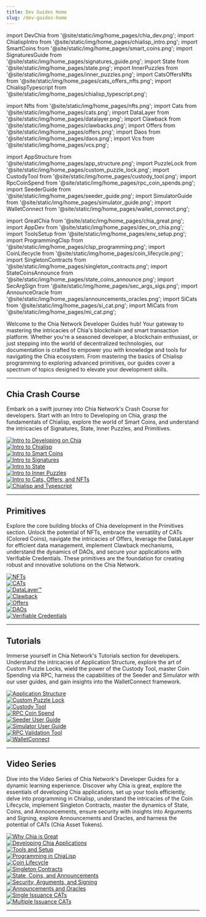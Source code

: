 ```yaml
---
title: Dev Guides Home
slug: /dev-guides-home
---
```


import DevChia from '@site/static/img/home_pages/chia_dev.png';
import ChialispIntro from '@site/static/img/home_pages/chialisp_intro.png';
import SmartCoins from '@site/static/img/home_pages/smart_coins.png';
import SignaturesGuide from '@site/static/img/home_pages/signatures_guide.png';
import State from '@site/static/img/home_pages/state.png';
import InnerPuzzles from '@site/static/img/home_pages/inner_puzzles.png';
import CatsOffersNfts from '@site/static/img/home_pages/cats_offers_nfts.png';
import ChialispTypescript from '@site/static/img/home_pages/chialisp_typescript.png';

import Nfts from '@site/static/img/home_pages/nfts.png';
import Cats from '@site/static/img/home_pages/cats.png';
import DataLayer from '@site/static/img/home_pages/datalayer.png';
import Clawback from '@site/static/img/home_pages/clawbacks.png';
import Offers from '@site/static/img/home_pages/offers.png';
import Daos from '@site/static/img/home_pages/daos.png';
import Vcs from '@site/static/img/home_pages/vcs.png';

import AppStructure from '@site/static/img/home_pages/app_structure.png';
import PuzzleLock from '@site/static/img/home_pages/custom_puzzle_lock.png';
import CustodyTool from '@site/static/img/home_pages/custody_tool.png';
import RpcCoinSpend from '@site/static/img/home_pages/rpc_coin_spends.png';
import SeederGuide from '@site/static/img/home_pages/seeder_guide.png';
import SimulatorGuide from '@site/static/img/home_pages/simulator_guide.png';
import WalletConnect from '@site/static/img/home_pages/wallet_connect.png';

import GreatChia from '@site/static/img/home_pages/chia_great.png';
import AppDev from '@site/static/img/home_pages/dev_on_chia.png';
import ToolsSetup from '@site/static/img/home_pages/env_setup.png';
import ProgrammingClsp from '@site/static/img/home_pages/clsp_programming.png';
import CoinLifecycle from '@site/static/img/home_pages/coin_lifecycle.png';
import SingletonContracts from '@site/static/img/home_pages/singleton_contracts.png';
import StateCoinsAnnounce from '@site/static/img/home_pages/state_coins_announce.png';
import SecArgSign from '@site/static/img/home_pages/sec_args_sigs.png';
import AnnounceOracle from '@site/static/img/home_pages/announcements_oracles.png';
import SiCats from '@site/static/img/home_pages/si_cat.png';
import MiCats from '@site/static/img/home_pages/mi_cat.png';

Welcome to the Chia Network Developer Guides hub! Your gateway to mastering the intricacies of Chia's blockchain and smart transaction platform. Whether you're a seasoned developer, a blockchain enthusiast, or just stepping into the world of decentralized technologies, our documentation is crafted to empower you with knowledge and tools for navigating the Chia ecosystem. From mastering the basics of Chialisp programming to exploring advanced primitives, our guides cover a spectrum of topics designed to elevate your development skills.

---

## Chia Crash Course

Embark on a swift journey into Chia Network's Crash Course for developers. Start with an Intro to Developing on Chia, grasp the fundamentals of Chialisp, explore the world of Smart Coins, and understand the intricacies of Signatures, State, Inner Puzzles, and Primitives.

<section class="carousel">
  <c-ol class="carousel-inner">
    <c-li class="carousel-item">
      <div class="card-demo">
        <a href='/guides/crash-course/introduction/'>
          <div class="card">
            <div class="card__image">
              <img src={DevChia} alt='Intro to Developing on Chia' loading="lazy" decoding="async" />
            </div>
          </div>
        </a>
      </div>
    </c-li>
    <c-li class="carousel-item">
      <div class="card-demo">
        <a href='/guides/crash-course/intro-to-chialisp/'>
          <div class="card">
            <div class="card__image">
              <img src={ChialispIntro} alt='Intro to Chialisp' loading="lazy" decoding="async" />
            </div>
          </div>
        </a>
      </div>
    </c-li>
    <c-li class="carousel-item">
      <div class="card-demo">
        <a href='/guides/crash-course/smart-coins/'>
          <div class="card">
            <div class="card__image">
              <img src={SmartCoins} alt='Intro to Smart Coins' loading="lazy" decoding="async" />
            </div>
          </div>
        </a>
      </div>
    </c-li>
    <c-li class="carousel-item">
      <div class="card-demo">
        <a href='/guides/crash-course/signatures/'>
          <div class="card">
            <div class="card__image">
              <img src={SignaturesGuide} alt='Intro to Signatures' loading="lazy" decoding="async" />
            </div>
          </div>
        </a>
      </div>
    </c-li>
    <c-li class="carousel-item">
      <div class="card-demo">
        <a href='/guides/crash-course/state/'>
          <div class="card">
            <div class="card__image">
              <img src={State} alt='Intro to State' loading="lazy" decoding="async" />
            </div>
          </div>
        </a>
      </div>
    </c-li>
    <c-li class="carousel-item">
      <div class="card-demo">
        <a href='/guides/crash-course/inner-puzzles/'>
          <div class="card">
            <div class="card__image">
              <img src={InnerPuzzles} alt='Intro to Inner Puzzles' loading="lazy" decoding="async" />
            </div>
          </div>
        </a>
      </div>
    </c-li>
    <c-li class="carousel-item">
      <div class="card-demo">
        <a href='/crash-course/cats-offers-nfts/'>
          <div class="card">
            <div class="card__image">
              <img src={CatsOffersNfts} alt='Intro to Cats, Offers, and NFTs' loading="lazy" decoding="async" />
            </div>
          </div>
        </a>
      </div>
    </c-li>
    <c-li class="carousel-item">
      <div class="card-demo">
        <a href='/chialisp-and-typescript/'>
          <div class="card">
            <div class="card__image">
              <img src={ChialispTypescript} alt='Chialisp and Typescript' loading="lazy" decoding="async" />
            </div>
          </div>
        </a>
      </div>
    </c-li>
  </c-ol>
</section>

---

## Primitives

Explore the core building blocks of Chia development in the Primitives section. Unlock the potential of NFTs, embrace the versatility of CATs (Colored Coins), navigate the intricacies of Offers, leverage the DataLayer for efficient data management, implement Clawback mechanisms, understand the dynamics of DAOs, and secure your applications with Verifiable Credentials. These primitives are the foundation for creating robust and innovative solutions on the Chia Network.

<section class="carousel">
  <c-ol class="carousel-inner">
    <c-li class="carousel-item">
      <div class="card-demo">
        <a href='/guides/nft-developer-guide/'>
          <div class="card">
            <div class="card__image">
              <img src={Nfts} alt='NFTs' loading="lazy" decoding="async" />
            </div>
          </div>
        </a>
      </div>
    </c-li>
    <c-li class="carousel-item">
      <div class="card-demo">
        <a href='/guides/cat-developer-guide/'>
          <div class="card">
            <div class="card__image">
              <img src={Cats} alt='CATs' loading="lazy" decoding="async" />
            </div>
          </div>
        </a>
      </div>
    </c-li>
    <c-li class="carousel-item">
      <div class="card-demo">
        <a href='/guides/datalayer-developer-guide/'>
          <div class="card">
            <div class="card__image">
              <img src={DataLayer} alt='DataLayer™' loading="lazy" decoding="async" />
            </div>
          </div>
        </a>
      </div>
    </c-li>
    <c-li class="carousel-item">
      <div class="card-demo">
        <a href='/guides/clawback-developer-guide/'>
          <div class="card">
            <div class="card__image">
              <img src={Clawback} alt='Clawback' loading="lazy" decoding="async" />
            </div>
          </div>
        </a>
      </div>
    </c-li>
    <c-li class="carousel-item">
      <div class="card-demo">
        <a href='/guides/offers-developer-guide/'>
          <div class="card">
            <div class="card__image">
              <img src={Offers} alt='Offers' loading="lazy" decoding="async" />
            </div>
          </div>
        </a>
      </div>
    </c-li>
    <c-li class="carousel-item">
      <div class="card-demo">
        <a href='/guides/daos-developer-guide/'>
          <div class="card">
            <div class="card__image">
              <img src={Daos} alt='DAOs' loading="lazy" decoding="async" />
            </div>
          </div>
        </a>
      </div>
    </c-li>
    <c-li class="carousel-item">
      <div class="card-demo">
        <a href='/guides/verifiable-credentials-guide'>
          <div class="card">
            <div class="card__image">
              <img src={Vcs} alt='Verifiable Credentials' loading="lazy" decoding="async" />
            </div>
          </div>
        </a>
      </div>
    </c-li>
  </c-ol>
</section>

---

## Tutorials

Immerse yourself in Chia Network's Tutorials section for developers. Understand the intricacies of Application Structure, explore the art of Custom Puzzle Locks, wield the power of the Custody Tool, master Coin Spending via RPC, harness the capabilities of the Seeder and Simulator with our user guides, and gain insights into the WalletConnect framework.

<section class="carousel">
  <c-ol class="carousel-inner">
    <c-li class="carousel-item">
      <div class="card-demo">
        <a href='/guides/application-structure-tutorial/'>
          <div class="card">
            <div class="card__image">
              <img src={AppStructure} alt='Application Structure' loading="lazy" decoding="async" />
            </div>
          </div>
        </a>
      </div>
    </c-li>
    <c-li class="carousel-item">
      <div class="card-demo">
        <a href='/guides/custom-puzzle-lock-tutorial/'>
          <div class="card">
            <div class="card__image">
              <img src={PuzzleLock} alt='Custom Puzzle Lock' loading="lazy" decoding="async" />
            </div>
          </div>
        </a>
      </div>
    </c-li>
    <c-li class="carousel-item">
      <div class="card-demo">
        <a href='/guides/custody-tool/'>
          <div class="card">
            <div class="card__image">
              <img src={CustodyTool} alt='Custody Tool' loading="lazy" decoding="async" />
            </div>
          </div>
        </a>
      </div>
    </c-li>
    <c-li class="carousel-item">
      <div class="card-demo">
        <a href='/guides/coin-spend-rpc-tutorial/'>
          <div class="card">
            <div class="card__image">
              <img src={RpcCoinSpend} alt='RPC Coin Spend' loading="lazy" decoding="async" />
            </div>
          </div>
        </a>
      </div>
    </c-li>
    <c-li class="carousel-item">
      <div class="card-demo">
        <a href='/guides/seeder-user-guide/'>
          <div class="card">
            <div class="card__image">
              <img src={SeederGuide} alt='Seeder User Guide' loading="lazy" decoding="async" />
            </div>
          </div>
        </a>
      </div>
    </c-li>
    <c-li class="carousel-item">
      <div class="card-demo">
        <a href='/guides/simulator-user-guide/'>
          <div class="card">
            <div class="card__image">
              <img src={SimulatorGuide} alt='Simulator User Guide' loading="lazy" decoding="async" />
            </div>
          </div>
        </a>
      </div>
    </c-li>
    <c-li class="carousel-item">
      <div class="card-demo">
        <a href='/guides/rpc-validation-tool/'>
          <div class="card">
            <div class="card__image">
              <img src={SimulatorGuide} alt='RPC Validation Tool' loading="lazy" decoding="async" />
            </div>
          </div>
        </a>
      </div>
    </c-li>
    <c-li class="carousel-item">
      <div class="card-demo">
        <a href='/guides/walletconnect/'>
          <div class="card">
            <div class="card__image">
              <img src={WalletConnect} alt='WalletConnect' loading="lazy" decoding="async" />
            </div>
          </div>
        </a>
      </div>
    </c-li>
  </c-ol>
</section>

---

## Video Series

Dive into the Video Series of Chia Network's Developer Guides for a dynamic learning experience. Discover why Chia is great, explore the essentials of developing Chia applications, set up your tools efficiently, delve into programming in Chialisp, understand the intricacies of the Coin Lifecycle, implement Singleton Contracts, master the dynamics of State, Coins, and Announcements, ensure security with insights into Arguments and Signing, explore Announcements and Oracles, and harness the potential of CATs (Chia Asset Tokens).

<section class="carousel">
  <c-ol class="carousel-inner">
    <c-li class="carousel-item">
      <div class="card-demo">
        <a href='/guides/why-chia-is-great-video-series/'>
          <div class="card">
            <div class="card__image">
              <img src={GreatChia} alt='Why Chia is Great' loading="lazy" decoding="async" />
            </div>
          </div>
        </a>
      </div>
    </c-li>
    <c-li class="carousel-item">
      <div class="card-demo">
        <a href='/guides/developing-applications-video-series/'>
          <div class="card">
            <div class="card__image">
              <img src={AppDev} alt='Developing Chia Applications' loading="lazy" decoding="async" />
            </div>
          </div>
        </a>
      </div>
    </c-li>
    <c-li class="carousel-item">
      <div class="card-demo">
        <a href='/guides/tools-and-setup-video-series/'>
          <div class="card">
            <div class="card__image">
              <img src={ToolsSetup} alt='Tools and Setup' loading="lazy" decoding="async" />
            </div>
          </div>
        </a>
      </div>
    </c-li>
    <c-li class="carousel-item">
      <div class="card-demo">
        <a href='/guides/programming-chialisp-video-series/'>
          <div class="card">
            <div class="card__image">
              <img src={ProgrammingClsp} alt='Programming in ChiaLisp' loading="lazy" decoding="async" />
            </div>
          </div>
        </a>
      </div>
    </c-li>
    <c-li class="carousel-item">
      <div class="card-demo">
        <a href='/guides/coin-lifecycle-and-testing-video-series/'>
          <div class="card">
            <div class="card__image">
              <img src={CoinLifecycle} alt='Coin Lifecycle' loading="lazy" decoding="async" />
            </div>
          </div>
        </a>
      </div>
    </c-li>
    <c-li class="carousel-item">
      <div class="card-demo">
        <a href='/guides/singleton-contracts-video-series/'>
          <div class="card">
            <div class="card__image">
              <img src={SingletonContracts} alt='Singleton Contracts' loading="lazy" decoding="async" />
            </div>
          </div>
        </a>
      </div>
    </c-li>
    <c-li class="carousel-item">
      <div class="card-demo">
        <a href='/guides/state-coins-announcements-video-series/'>
          <div class="card">
            <div class="card__image">
              <img src={StateCoinsAnnounce} alt='State, Coins, and Announcements' loading="lazy" decoding="async" />
            </div>
          </div>
        </a>
      </div>
    </c-li>
    <c-li class="carousel-item">
      <div class="card-demo">
        <a href='/guides/security-arguments-signing-video-series/'>
          <div class="card">
            <div class="card__image">
              <img src={SecArgSign} alt='Security, Arguments, and Signing' loading="lazy" decoding="async" />
            </div>
          </div>
        </a>
      </div>
    </c-li>
    <c-li class="carousel-item">
      <div class="card-demo">
        <a href='/guides/announcements-oracles-video-series/'>
          <div class="card">
            <div class="card__image">
              <img src={AnnounceOracle} alt='Announcements and Oracles' loading="lazy" decoding="async" />
            </div>
          </div>
        </a>
      </div>
    </c-li>
    <c-li class="carousel-item">
      <div class="card-demo">
        <a href='/guides/single-issuance-cat-video-series/'>
          <div class="card">
            <div class="card__image">
              <img src={SiCats} alt='Single Issuance CATs' loading="lazy" decoding="async" />
            </div>
          </div>
        </a>
      </div>
    </c-li>
    <c-li class="carousel-item">
      <div class="card-demo">
        <a href='/guides/multiple-issuance-cat-video-series/'>
          <div class="card">
            <div class="card__image">
              <img src={MiCats} alt='Multiple Issuance CATs' loading="lazy" decoding="async" />
            </div>
          </div>
        </a>
      </div>
    </c-li>
  </c-ol>
</section>

---
